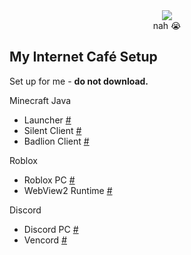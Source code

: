 <div align="center">
  <img src="(https://cdn.discordapp.com/attachments/1339616880662679583/1351797212992110682/69B24BFE-7C1C-4076-85DD-A8ECB3BB6455.gif?ex=67dbaec2&is=67da5d42&hm=b28c4b0ca9cdc2c05ae28f9482973e883138018b92e890309d0cb73fca56ccb8&)">
  <div>nah 😭</div>
</div>

## My Internet Café Setup
Set up for me - **do not download.**  

Minecraft Java
* Launcher [#](https://llaun.ch/vi)
* Silent Client [#](https://silentclient.net)
* Badlion Client [#](https://www.badlion.net/download/client/latest/windows)

Roblox
* Roblox PC [#](https://www.roblox.com/download/client?os=win)
* WebView2 Runtime [#](https://go.microsoft.com/fwlink/p/?LinkId=2124703)

Discord
* Discord PC [#](https://discord.com/api/downloads/distributions/app/installers/latest?channel=stable&platform=win&arch=x64)
* Vencord [#](https://github.com/Vencord/Installer/releases/latest/download/VencordInstaller.exe)
